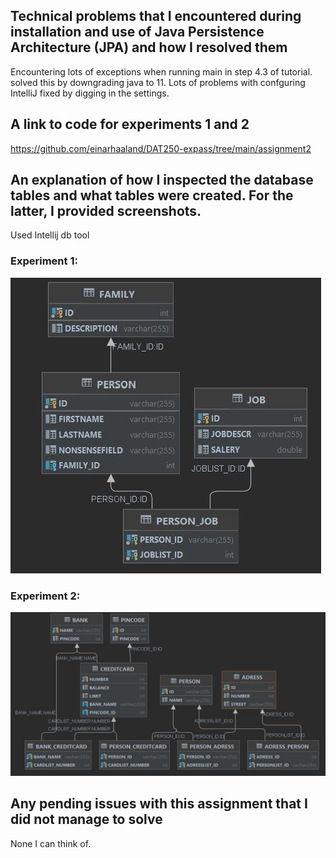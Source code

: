 ## Technical problems that I encountered during installation and use of Java Persistence Architecture (JPA) and how I resolved them
Encountering lots of exceptions when running main in step 4.3 of tutorial. solved this by downgrading java to 11. Lots of problems with confguring IntelliJ fixed by digging in the settings.
## A link to code for experiments 1 and 2
https://github.com/einarhaaland/DAT250-expass/tree/main/assignment2

## An explanation of how I inspected the database tables and what tables were created. For the latter, I provided screenshots.
Used Intellij db tool
### Experiment 1:
![db table overview](https://github.com/einarhaaland/DAT250-expass/blob/main/images/exp1db.jpg?raw=true)

### Experiment 2:
![db table overview](https://github.com/einarhaaland/DAT250-expass/blob/main/images/exp2db.jpg?raw=true)

## Any pending issues with this assignment that I did not manage to solve
None I can think of.

